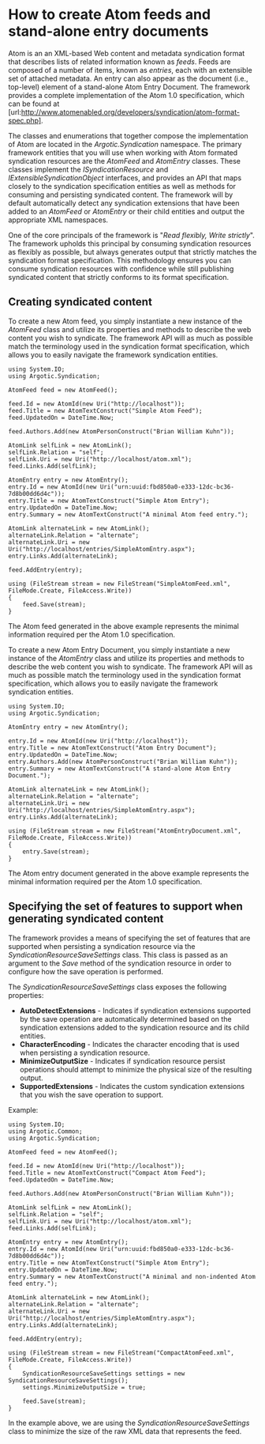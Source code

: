 # How to create Atom feeds and stand-alone entry documents

Atom is an an XML-based Web content and metadata syndication format that describes lists of related information known as _feeds_. Feeds are composed of a number of items, known as _entries_, each with an extensible set of attached metadata. An entry can also appear as the document (i.e., top-level) element of a stand-alone Atom Entry Document. The framework provides a complete implementation of the Atom 1.0 specification, which can be found at [url:http://www.atomenabled.org/developers/syndication/atom-format-spec.php].

The classes and enumerations that together compose the implementation of Atom are located in the _Argotic.Syndication_ namespace. The primary framework entities that you will use when working with Atom formated syndication resources are the _AtomFeed_ and _AtomEntry_ classes. These classes implement the _ISyndicationResource_ and _IExtensibleSyndicationObject_ interfaces, and provides an API that maps closely to the syndication specification entities as well as methods for consuming and persisting syndicated content. The framework will by default automatically detect any syndication extensions that have been added to an _AtomFeed_ or _AtomEntry_ or their child entities and output the appropriate XML namespaces.

One of the core principals of the framework is "*Read flexibly, Write strictly*". The framework upholds this principal by consuming syndication resources as flexibly as possible, but always generates output that strictly matches the syndication format specification. This methodology ensures you can consume syndication resources with confidence while still publishing syndicated content that strictly conforms to its format specification.

## Creating syndicated content

To create a new Atom feed, you simply instantiate a new instance of the _AtomFeed_ class and utilize its properties and methods to describe the web content you wish to syndicate. The framework API will as much as possible match the terminology used in the syndication format specification, which allows you to easily navigate the framework syndication entities.

	using System.IO;
	using Argotic.Syndication;

	AtomFeed feed = new AtomFeed();

	feed.Id = new AtomId(new Uri("http://localhost"));
	feed.Title = new AtomTextConstruct("Simple Atom Feed");
	feed.UpdatedOn = DateTime.Now;

	feed.Authors.Add(new AtomPersonConstruct("Brian William Kuhn"));

	AtomLink selfLink = new AtomLink();
	selfLink.Relation = "self";
	selfLink.Uri = new Uri("http://localhost/atom.xml");
	feed.Links.Add(selfLink);

	AtomEntry entry = new AtomEntry();
	entry.Id = new AtomId(new Uri("urn:uuid:fbd850a0-e333-12dc-bc36-7d8b00dd6d4c"));
	entry.Title = new AtomTextConstruct("Simple Atom Entry");
	entry.UpdatedOn = DateTime.Now;
	entry.Summary = new AtomTextConstruct("A minimal Atom feed entry.");

	AtomLink alternateLink = new AtomLink();
	alternateLink.Relation = "alternate";
	alternateLink.Uri = new Uri("http://localhost/entries/SimpleAtomEntry.aspx");
	entry.Links.Add(alternateLink);

	feed.AddEntry(entry);

	using (FileStream stream = new FileStream("SimpleAtomFeed.xml", FileMode.Create, FileAccess.Write))
	{
	    feed.Save(stream);
	}

The Atom feed generated in the above example represents the minimal information required per the Atom 1.0 specification.

To create a new Atom Entry Document, you simply instantiate a new instance of the _AtomEntry_ class and utilize its properties and methods to describe the web content you wish to syndicate. The framework API will as much as possible match the terminology used in the syndication format specification, which allows you to easily navigate the framework syndication entities.

	using System.IO;
	using Argotic.Syndication;

	AtomEntry entry = new AtomEntry();

	entry.Id = new AtomId(new Uri("http://localhost"));
	entry.Title = new AtomTextConstruct("Atom Entry Document");
	entry.UpdatedOn = DateTime.Now;
	entry.Authors.Add(new AtomPersonConstruct("Brian William Kuhn"));
	entry.Summary = new AtomTextConstruct("A stand-alone Atom Entry Document.");

	AtomLink alternateLink = new AtomLink();
	alternateLink.Relation = "alternate";
	alternateLink.Uri = new Uri("http://localhost/entries/SimpleAtomEntry.aspx");
	entry.Links.Add(alternateLink);

	using (FileStream stream = new FileStream("AtomEntryDocument.xml", FileMode.Create, FileAccess.Write))
	{
	    entry.Save(stream);
	}

The Atom entry document generated in the above example represents the minimal information required per the Atom 1.0 specification.

## Specifying the set of features to support when generating syndicated content

The framework provides a means of specifying the set of features that are supported when persisting a syndication resource via the _SyndicationResourceSaveSettings_ class. This class is passed as an argument to the *Save* method of the syndication resource in order to configure how the save operation is performed.

The _SyndicationResourceSaveSettings_ class exposes the following properties:

- **AutoDetectExtensions** - Indicates if syndication extensions supported by the save operation are automatically determined based on the syndication extensions added to the syndication resource and its child entities.
- **CharacterEncoding** - Indicates the character encoding that is used when persisting a syndication resource.
- **MinimizeOutputSize** - Indicates if syndication resource persist operations should attempt to minimize the physical size of the resulting output.
- **SupportedExtensions** - Indicates the custom syndication extensions that you wish the save operation to support.

Example:

	using System.IO;
	using Argotic.Common;
	using Argotic.Syndication;

	AtomFeed feed = new AtomFeed();

	feed.Id = new AtomId(new Uri("http://localhost"));
	feed.Title = new AtomTextConstruct("Compact Atom Feed");
	feed.UpdatedOn = DateTime.Now;

	feed.Authors.Add(new AtomPersonConstruct("Brian William Kuhn"));

	AtomLink selfLink = new AtomLink();
	selfLink.Relation = "self";
	selfLink.Uri = new Uri("http://localhost/atom.xml");
	feed.Links.Add(selfLink);

	AtomEntry entry = new AtomEntry();
	entry.Id = new AtomId(new Uri("urn:uuid:fbd850a0-e333-12dc-bc36-7d8b00dd6d4c"));
	entry.Title = new AtomTextConstruct("Simple Atom Entry");
	entry.UpdatedOn = DateTime.Now;
	entry.Summary = new AtomTextConstruct("A minimal and non-indented Atom feed entry.");

	AtomLink alternateLink = new AtomLink();
	alternateLink.Relation = "alternate";
	alternateLink.Uri = new Uri("http://localhost/entries/SimpleAtomEntry.aspx");
	entry.Links.Add(alternateLink);

	feed.AddEntry(entry);

	using (FileStream stream = new FileStream("CompactAtomFeed.xml", FileMode.Create, FileAccess.Write))
	{
	    SyndicationResourceSaveSettings settings = new SyndicationResourceSaveSettings();
	    settings.MinimizeOutputSize = true;

	    feed.Save(stream);
	}

In the example above, we are using the _SyndicationResourceSaveSettings_ class to minimize the size of the raw XML data that represents the feed.